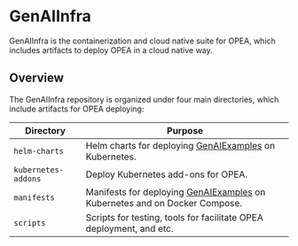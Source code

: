 # GenAIInfra

GenAIInfra is the containerization and cloud native suite for OPEA, which includes artifacts to deploy OPEA in a cloud native way.

## Overview

The GenAIInfra repository is organized under four main directories, which include artifacts for OPEA deploying:

| Directory | Purpose |
| - | - |
| `helm-charts` | Helm charts for deploying [GenAIExamples](https://github.com/opea-project/GenAIExamples) on Kubernetes. |
| `kubernetes-addons` | Deploy Kubernetes add-ons for OPEA. |
| `manifests` | Manifests for deploying [GenAIExamples](https://github.com/opea-project/GenAIExamples) on Kubernetes and on Docker Compose. |
| `scripts` | Scripts for testing, tools for facilitate OPEA deployment, and etc. |
